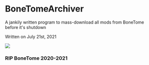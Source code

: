 # BoneTomeArchiver
 A jankily written program to mass-download all mods from BoneTome before it's shutdown

 Written on July 21st, 2021

 ![](https://cdn.discordapp.com/attachments/724595991675797554/1000518494577762397/ungabung.jpg)
 
 ### RIP BoneTome 2020-2021